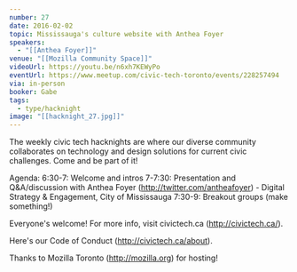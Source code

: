 ```yaml
---
number: 27
date: 2016-02-02
topic: Mississauga's culture website with Anthea Foyer
speakers:
  - "[[Anthea Foyer]]"
venue: "[[Mozilla Community Space]]"
videoUrl: https://youtu.be/n6xh7KEWyPo
eventUrl: https://www.meetup.com/civic-tech-toronto/events/228257494
via: in-person
booker: Gabe
tags:
  - type/hacknight
image: "[[hacknight_27.jpg]]"
---
```


The weekly civic tech hacknights are where our diverse community collaborates on technology and design solutions for current civic challenges. Come and be part of it!

Agenda:
6:30-7: Welcome and intros
7-7:30: Presentation and Q&A/discussion with Anthea Foyer (http://twitter.com/antheafoyer) - Digital Strategy & Engagement, City of Mississauga
7:30-9: Breakout groups (make something!)

Everyone's welcome! For more info, visit civictech.ca (http://civictech.ca/).

Here's our Code of Conduct (http://civictech.ca/about).

Thanks to Mozilla Toronto (http://mozilla.org) for hosting!